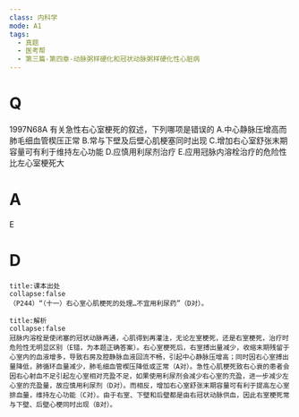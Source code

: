 ```yaml
---
class: 内科学
mode: A1
tags:
  - 真题
  - 医考帮
  - 第三篇-第四章-动脉粥样硬化和冠状动脉粥样硬化性心脏病
---
```


# Q
1997N68A 有关急性右心室梗死的叙述，下列哪项是错误的
A.中心静脉压增高而肺毛细血管楔压正常
B.常与下壁及后壁心肌梗塞同时出现
C.增加右心室舒张末期容量可有利于维持左心功能
D.应慎用利尿剂治疗
E.应用冠脉内溶栓治疗的危险性比左心室梗死大

# A
E
# D
```ad-note
title:课本出处
collapse:false
（P244）“（十一）右心室心肌梗死的处理…不宜用利尿药”（D对）。
```

```ad-summary
title:解析
collapse:false
冠脉内溶栓是使闭塞的冠状动脉再通，心肌得到再灌注，无论左室梗死，还是右室梗死，治疗时危险性无明显区别（E错，为本题正确答案）。右心室梗死后，右室搏出量减少，收缩末期残留于心室内的血液增多，导致右房及腔静脉血液回流不畅，引起中心静脉压增高；同时因右心室搏出量降低，肺循环血量减少，肺毛细血管楔压降低或正常（A对）。急性心肌梗死致右心衰的患者会因右心射血不足引起左心室相对充盈不足，如果使用利尿剂会减少右心室的充盈，进一步减少左心室的充盈量，故应慎用利尿剂（D对）。而相反，增加右心室舒张末期容量可有利于提高左心室排血量，维持左心功能（C对）。由于右室、下壁和后壁都是由右冠状动脉供血，因此右室梗死常与下壁、后壁心梗同时出现（B对）。
```

